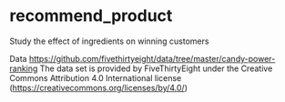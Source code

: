 # recommend_product
Study the effect of ingredients on winning customers

Data
https://github.com/fivethirtyeight/data/tree/master/candy-power-ranking
The data set is provided by FiveThirtyEight under the Creative Commons Attribution 4.0 International license (https://creativecommons.org/licenses/by/4.0/)
